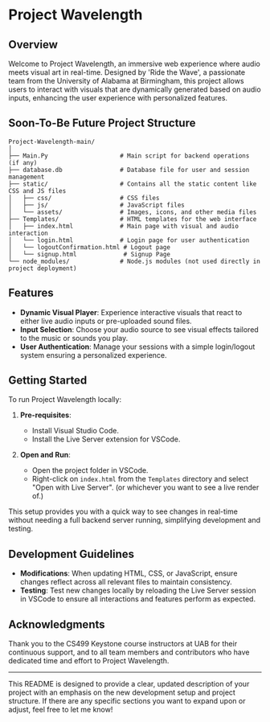 # Project Wavelength

## Overview

Welcome to Project Wavelength, an immersive web experience where audio meets visual art in real-time. Designed by 'Ride the Wave', a passionate team from the University of Alabama at Birmingham, this project allows users to interact with visuals that are dynamically generated based on audio inputs, enhancing the user experience with personalized features.

## Soon-To-Be Future Project Structure

```
Project-Wavelength-main/
│
├── Main.Py                    # Main script for backend operations (if any)
├── database.db                # Database file for user and session management
├── static/                    # Contains all the static content like CSS and JS files
│   ├── css/                   # CSS files
│   ├── js/                    # JavaScript files
│   └── assets/                # Images, icons, and other media files
├── Templates/                 # HTML templates for the web interface
│   ├── index.html             # Main page with visual and audio interaction
│   └── login.html             # Login page for user authentication
│   └── logoutConfirmation.html # Logout page 
│   └── signup.html             # Signup Page
└── node_modules/              # Node.js modules (not used directly in project deployment)
```

## Features

- **Dynamic Visual Player**: Experience interactive visuals that react to either live audio inputs or pre-uploaded sound files.
- **Input Selection**: Choose your audio source to see visual effects tailored to the music or sounds you play.
- **User Authentication**: Manage your sessions with a simple login/logout system ensuring a personalized experience.

## Getting Started

To run Project Wavelength locally:

1. **Pre-requisites**:
   - Install Visual Studio Code.
   - Install the Live Server extension for VSCode.

2. **Open and Run**:
   - Open the project folder in VSCode.
   - Right-click on `index.html` from the `Templates` directory and select "Open with Live Server". (or whichever you want to see a live render of.)

This setup provides you with a quick way to see changes in real-time without needing a full backend server running, simplifying development and testing.

## Development Guidelines

- **Modifications**: When updating HTML, CSS, or JavaScript, ensure changes reflect across all relevant files to maintain consistency.
- **Testing**: Test new changes locally by reloading the Live Server session in VSCode to ensure all interactions and features perform as expected.

## Acknowledgments

Thank you to the CS499 Keystone course instructors at UAB for their continuous support, and to all team members and contributors who have dedicated time and effort to Project Wavelength.

---

This README is designed to provide a clear, updated description of your project with an emphasis on the new development setup and project structure. If there are any specific sections you want to expand upon or adjust, feel free to let me know!
